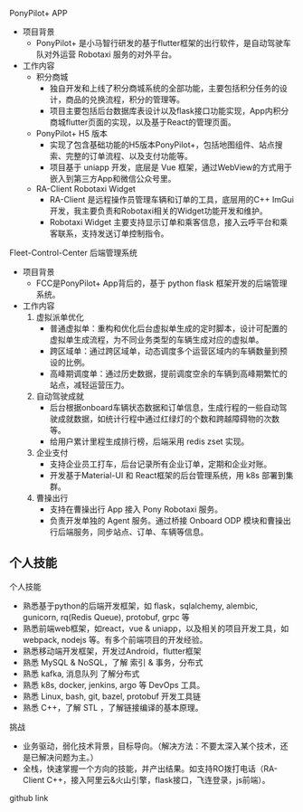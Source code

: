 PonyPilot+ APP
- 项目背景
    - PonyPilot+ 是小马智行研发的基于flutter框架的出行软件，是自动驾驶车队对外运营 Robotaxi 服务的对外平台。
- 工作内容
    - 积分商城
        - 独自开发和上线了积分商城系统的全部功能，主要包括积分任务的设计，商品的兑换流程，积分的管理等。
        - 项目主要包括后台数据库表设计以及flask接口功能实现，App内积分商城flutter页面的实现，以及基于React的管理页面。
    - PonyPilot+ H5 版本
        - 实现了包含基础功能的H5版本PonyPilot+，包括地图组件、站点搜索、完整的订单流程、以及支付功能等。
        - 项目基于 uniapp 开发，底层是 Vue 框架，通过WebView的方式用于嵌入到第三方App和微信公众号里。
    - RA-Client Robotaxi Widget
        - RA-Client 是远程操作员管理车辆和订单的工具，底层用的C++ ImGui开发，我主要负责和Robotaxi相关的Widget功能开发和维护。
        - Robotaxi Widget 主要支持显示订单和乘客信息，接入云呼平台和乘客联系，支持发送订单控制指令。

Fleet-Control-Center 后端管理系统
- 项目背景
    - FCC是PonyPilot+ App背后的，基于 python flask 框架开发的后端管理系统。
- 工作内容
    1. 虚拟派单优化
        - 普通虚拟单：重构和优化后台虚拟单生成的定时脚本，设计可配置的虚拟单生成流程，为不同业务类型的车辆生成对应的虚拟单。
        - 跨区域单：通过跨区域单，动态调度多个运营区域内的车辆数量到预设的比例。
        - 高峰期调度单：通过历史数据，提前调度空余的车辆到高峰期繁忙的站点，减轻运营压力。
    2. 自动驾驶成就
        - 后台根据onboard车辆状态数据和订单信息，生成行程的一些自动驾驶成就数据，如统计行程中通过红绿灯的个数和跨越障碍物的次数等。
        - 给用户累计里程生成排行榜，后端采用 redis zset 实现。
    3. 企业支付
        - 支持企业员工打车，后台记录所有企业订单，定期和企业对账。
        - 开发基于Material-UI 和 React框架的后台管理系统，用 k8s 部署到集群。
    4. 曹操出行
        - 支持在曹操出行 App 接入 Pony Robotaxi 服务。
        - 负责开发单独的 Agent 服务。通过桥接 Onboard ODP 模块和曹操出行后端服务，同步站点、订单、车辆等信息。

## 个人技能
个人技能
- 熟悉基于python的后端开发框架，如 flask，sqlalchemy, alembic, gunicorn, rq(Redis Queue), protobuf, grpc 等
- 熟悉前端web框架，如react，vue & uniapp，以及相关的项目开发工具，如 webpack, nodejs 等。有多个前端项目的开发经验。
- 熟悉移动端开发框架，开发过Android，flutter框架
- 熟悉 MySQL & NoSQL，了解 索引 & 事务，分布式
- 熟悉 kafka, 消息队列 了解分布式
- 熟悉 k8s, docker, jenkins, argo 等 DevOps 工具。
- 熟悉 Linux, bash, git, bazel, protobuf 开发工具链
- 熟悉 C++，了解 STL ，了解链接编译的基本原理。


挑战
- 业务驱动，弱化技术背景，目标导向。（解决方法：不要太深入某个技术，还是已解决问题为主。）
- 全栈，快速掌握一个方向的技能，并产出结果。如支持RO拨打电话（RA-Client C++，接入阿里云&火山引擎，flask接口，飞连登录，js前端）。


github link
